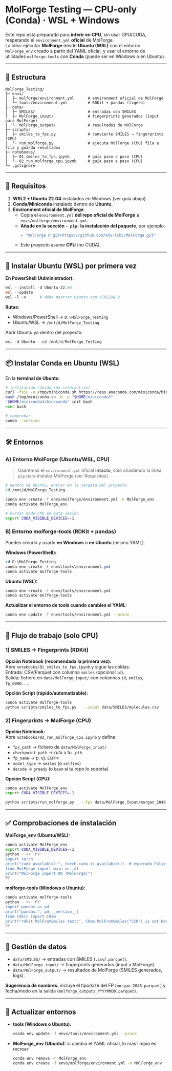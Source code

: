 # MolForge Testing — **CPU-only** (Conda) · WSL + Windows

Este repo está preparado para **inferir en CPU**, sin usar GPU/CUDA, respetando el `environment.yml` **oficial** de MolForge.  
La idea: ejecutar **MolForge** desde **Ubuntu (WSL)** con el entorno `MolForge_env` creado a partir del YAML oficial, y usar el entorno de utilidades `molforge-tools` con **Conda** (puede ser en Windows o en Ubuntu).

---

## 📁 Estructura

```
MolForge_Testing/
├─ envs/
│  ├─ molforge/environment.yml      # environment oficial de MolForge
│  └─ tools/environment.yml         # RDKit + pandas (ligero)
├─ data/
│  ├─ SMILES/                       # entradas con SMILES
│  ├─ MolForge_input/               # fingerprints generados (input para MolForge)
│  └─ MolForge_output/              # resultados de MolForge
├─ scripts/
│  ├─ smiles_to_fps.py              # convierte SMILES → fingerprints (CPU)
│  └─ run_molforge.py               # ejecuta MolForge (CPU) fila a fila y guarda resultados
├─ notebooks/
│  ├─ 01_smiles_to_fps.ipynb        # guía paso a paso (CPU)
│  └─ 02_run_molforge_cpu.ipynb     # guía paso a paso (CPU)
└─ .gitignore
```

---

## 🧩 Requisitos

1) **WSL2 + Ubuntu 22.04** instalados en Windows (ver guía abajo).  
2) **Conda/Miniconda** instalado dentro de **Ubuntu**.  
3) **Environment oficial de MolForge**:
   - Copia el `environment.yml` **del repo oficial de MolForge** a `envs/molforge/environment.yml`.
   - **Añade en la sección `- pip:` la instalación del paquete**, por ejemplo:
     ```yaml
     - "MolForge @ git+https://github.com/knu-lcbc/MolForge.git"
     ```
   - Este proyecto asume **CPU** (no CUDA).

---

## 🐧 Instalar Ubuntu (WSL) por primera vez

**En PowerShell (Administrador):**
```powershell
wsl --install -d Ubuntu-22.04
wsl --update
wsl -l -v      # debe mostrar Ubuntu con VERSION 2
```

**Rutas:**
- Windows/PowerShell → `D:\MolForge_Testing`  
- Ubuntu/WSL → `/mnt/d/MolForge_Testing`

Abrir Ubuntu ya dentro del proyecto:
```powershell
wsl -d Ubuntu --cd /mnt/d/MolForge_Testing
```

---

## 📦 Instalar Conda en Ubuntu (WSL)

En la **terminal de Ubuntu**:
```bash
# instalación rápida (no interactiva)
curl -fsSL -o /tmp/miniconda.sh https://repo.anaconda.com/miniconda/Miniconda3-latest-Linux-x86_64.sh
bash /tmp/miniconda.sh -b -p "$HOME/miniconda3"
"$HOME/miniconda3/bin/conda" init bash
exec bash

# comprobar
conda --version
```

---

## 🛠️ Entornos

### A) Entorno **MolForge** (Ubuntu/WSL, CPU)

> Usaremos el `environment.yml` oficial **intacto**, solo añadiendo la línea `pip` para instalar MolForge (ver Requisitos).

```bash
# dentro de Ubuntu, entrar en la carpeta del proyecto
cd /mnt/d/MolForge_Testing

conda env create -f envs/molforge/environment.yml -n MolForge_env
conda activate MolForge_env

# Forzar modo CPU en esta sesión
export CUDA_VISIBLE_DEVICES=-1
```

### B) Entorno **molforge-tools** (RDKit + pandas)

Puedes crearlo y usarlo **en Windows** o **en Ubuntu** (mismo YAML).

**Windows (PowerShell):**
```powershell
cd D:\MolForge_Testing
conda env create -f envs\tools\environment.yml
conda activate molforge-tools
```

**Ubuntu (WSL):**
```bash
conda env create -f envs/tools/environment.yml
conda activate molforge-tools
```

**Actualizar el entorno de tools cuando cambies el YAML:**
```bash
conda env update -f envs/tools/environment.yml --prune
```

---

## 🔁 Flujo de trabajo (solo CPU)

### 1) SMILES → Fingerprints (RDKit)

**Opción Notebook (recomendada la primera vez):**  
Abre `notebooks/01_smiles_to_fps.ipynb` y sigue las celdas.  
Entrada: CSV/Parquet con columna `smiles` (opcional `id`).  
Salida: fichero en `data/MolForge_input/` con columnas `id`, `smiles`, `fp_0000...`.

**Opción Script (rápido/automatizable):**
```bash
conda activate molforge-tools
python scripts/smiles_to_fps.py   --input data/SMILES/molecules.csv   --smiles-col smiles   --fp morgan --radius 2 --nBits 2048   --output data/MolForge_input/morgan_2048.parquet
```

### 2) Fingerprints → MolForge (CPU)

**Opción Notebook:**  
Abre `notebooks/02_run_molforge_cpu.ipynb` y define:
- `fps_path` → fichero de `data/MolForge_input/`
- `checkpoint_path` → ruta a tu `.pth`
- `fp_name` → p. ej. `ECFP4`
- `model_type` → `smiles` (o `selfies`)
- `decode` → `greedy` (o `beam` si tu repo lo soporta)

**Opción Script (CPU):**
```bash
conda activate MolForge_env
export CUDA_VISIBLE_DEVICES=-1

python scripts/run_molforge.py   --fps data/MolForge_Input/morgan_2048.parquet   --checkpoint /ruta/a/tu/checkpoint.pth   --fp-name ECFP4   --model-type smiles   --decode greedy   --out data/MolForge_output/molforge_outputs.parquet
```

---

## ✅ Comprobaciones de instalación

**MolForge_env (Ubuntu/WSL):**
```bash
conda activate MolForge_env
export CUDA_VISIBLE_DEVICES=-1
python - << 'PY'
import torch
print("cuda available?:", torch.cuda.is_available())  # esperado False
from MolForge import main as _mf
print("MolForge import OK (MolForge)")
PY
```

**molforge-tools (Windows o Ubuntu):**
```bash
conda activate molforge-tools
python - << 'PY'
import pandas as pd
print("pandas:", pd.__version__)
from rdkit import Chem
print("rdkit MolFromSmiles test:", Chem.MolFromSmiles("CCO") is not None)
PY
```

---

## 📂 Gestión de datos

- `data/SMILES/` → entradas con SMILES (`.csv`/`.parquet`).  
- `data/MolForge_input/` → fingerprints generados (input a MolForge).  
- `data/MolForge_output/` → resultados de MolForge (SMILES generados, logs).  

**Sugerencia de nombres:** incluye el tipo/size del FP (`morgan_2048.parquet`) y fecha/modo en la salida (`molforge_outputs_YYYYMMDD.parquet`).

---

## 🔄 Actualizar entornos

- **tools (Windows o Ubuntu):**
  ```bash
  conda env update -f envs/tools/environment.yml --prune
  ```
- **MolForge_env (Ubuntu):** si cambia el YAML oficial, lo más limpio es recrear:
  ```bash
  conda env remove -n MolForge_env
  conda env create -f envs/molforge/environment.yml -n MolForge_env
  ```
